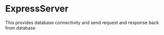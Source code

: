 # ExpressServer
This provides database connectivity and send request and response back from database
